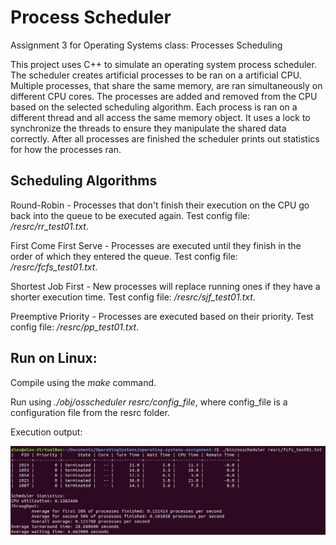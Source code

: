 # Process Scheduler
Assignment 3 for Operating Systems class: Processes Scheduling

This project uses C++ to simulate an operating system process scheduler.
The scheduler creates artificial processes to be ran on a artificial CPU.
Multiple processes, that share the same memory, are ran simultaneously on different CPU cores.
The processes are added and removed from the CPU based on the selected scheduling algorithm.
Each process is ran on a different thread and all access the same memory object.
It uses a lock to synchronize the threads to ensure they manipulate the shared data correctly.
After all processes are finished the scheduler prints out statistics for how the processes ran.

## Scheduling Algorithms
Round-Robin - 
Processes that don't finish their execution on the CPU go back into the queue to be executed again.
Test config file: */resrc/rr_test01.txt*.

First Come First Serve - 
Processes are executed until they finish in the order of which they entered the queue.
Test config file: */resrc/fcfs_test01.txt*.

Shortest Job First - 
New processes will replace running ones if they have a shorter execution time.
Test config file: */resrc/sjf_test01.txt*.

Preemptive Priority - 
Processes are executed based on their priority.
Test config file: */resrc/pp_test01.txt*.

## Run on Linux:

Compile using the *make* command.

Run using *./obj/osscheduler resrc/config_file*, where config_file is a configuration file from the resrc folder.

Execution output:

![program execution output](screenshot.png)
